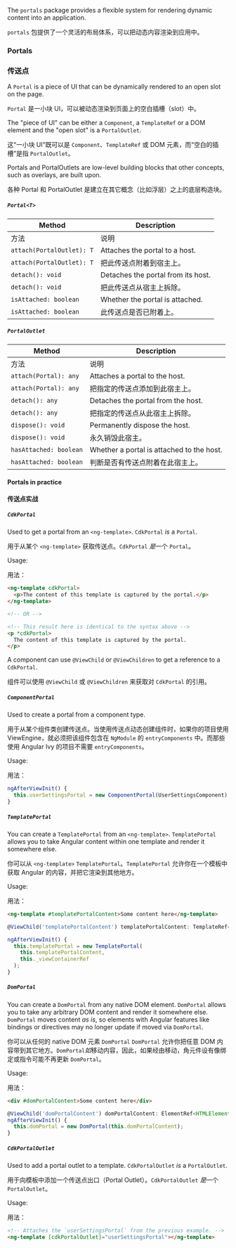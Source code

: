 The `portals` package provides a flexible system for rendering dynamic content into an application.

`portals` 包提供了一个灵活的布局体系，可以把动态内容渲染到应用中。

### Portals

### 传送点

A `Portal` is a piece of UI that can be dynamically rendered to an open slot on the page.

`Portal` 是一小块 UI，可以被动态渲染到页面上的空白插槽（slot）中。

The "piece of UI" can be either a `Component`, a `TemplateRef` or a DOM element and the "open slot" is
a `PortalOutlet`.

这“一小块 UI”既可以是 `Component`、`TemplateRef` 或 DOM 元素，而“空白的插槽”是指 `PortalOutlet`。

Portals and PortalOutlets are low-level building blocks that other concepts, such as overlays, are
built upon.

各种 Portal 和 PortalOutlet 是建立在其它概念（比如浮层）之上的底层构造块。

<!-- example(cdk-portal-overview) -->

##### `Portal<T>`

| Method | Description |
| ------ | ----------- |
| 方法 | 说明 |
| `attach(PortalOutlet): T` | Attaches the portal to a host. |
| `attach(PortalOutlet): T` | 把此传送点附着到宿主上。|
| `detach(): void` | Detaches the portal from its host. |
| `detach(): void` | 把此传送点从宿主上拆除。|
| `isAttached: boolean` | Whether the portal is attached. |
| `isAttached: boolean` | 此传送点是否已附着上。|

##### `PortalOutlet`

| Method | Description |
| ------ | ----------- |
| 方法 | 说明 |
| `attach(Portal): any` | Attaches a portal to the host. |
| `attach(Portal): any` | 把指定的传送点添加到此宿主上。|
| `detach(): any` | Detaches the portal from the host. |
| `detach(): any` | 把指定的传送点从此宿主上拆除。|
| `dispose(): void` | Permanently dispose the host. |
| `dispose(): void` | 永久销毁此宿主。|
| `hasAttached: boolean` | Whether a portal is attached to the host. |
| `hasAttached: boolean` | 判断是否有传送点附着在此宿主上。|

#### Portals in practice

#### 传送点实战

##### `CdkPortal`

Used to get a portal from an `<ng-template>`. `CdkPortal` *is* a `Portal`.

用于从某个 `<ng-template>` 获取传送点。`CdkPortal` *是*一个 `Portal`。

Usage:

用法：

```html
<ng-template cdkPortal>
  <p>The content of this template is captured by the portal.</p>
</ng-template>

<!-- OR -->

<!-- This result here is identical to the syntax above -->
<p *cdkPortal>
  The content of this template is captured by the portal.
</p>
```

A component can use `@ViewChild` or `@ViewChildren` to get a reference to a
`CdkPortal`.

组件可以使用 `@ViewChild` 或 `@ViewChildren` 来获取对 `CdkPortal` 的引用。

##### `ComponentPortal`

Used to create a portal from a component type.

用于从某个组件类创建传送点。当使用传送点动态创建组件时，如果你的项目使用 ViewEngine，就必须把该组件包含在 `NgModule` 的 `entryComponents` 中。而那些使用 Angular Ivy 的项目不需要 `entryComponents`。

Usage:

用法：

```ts
ngAfterViewInit() {
  this.userSettingsPortal = new ComponentPortal(UserSettingsComponent);
}
```

##### `TemplatePortal`

You can create a `TemplatePortal` from an `<ng-template>`. `TemplatePortal` allows you to take Angular content within one template and render it somewhere else.

你可以从 `<ng-template>` `TemplatePortal`。`TemplatePortal` 允许你在一个模板中获取 Angular 的内容，并把它渲染到其他地方。

Usage:

用法：

```html
<ng-template #templatePortalContent>Some content here</ng-template>
```

```ts
@ViewChild('templatePortalContent') templatePortalContent: TemplateRef<unknown>;

ngAfterViewInit() {
  this.templatePortal = new TemplatePortal(
    this.templatePortalContent,
    this._viewContainerRef
  );
}
```

##### `DomPortal`

You can create a `DomPortal` from any native DOM element. `DomPortal` allows you to take any arbitrary DOM content and render it somewhere else. `DomPortal` moves content _as is_, so elements with Angular features like bindings or directives may no longer update if moved via `DomPortal`.

你可以从任何的 native DOM 元素 `DomPortal` `DomPortal` 允许你把任意 DOM 内容带到其它地方。`DomPortal`*如*移动内容，因此，如果经由移动，角元件设有像绑定或指令可能不再更新 `DomPortal`。

Usage:

用法：

```html
<div #domPortalContent>Some content here</div>
```

```ts
@ViewChild('domPortalContent') domPortalContent: ElementRef<HTMLElement>;
ngAfterViewInit() {
  this.domPortal = new DomPortal(this.domPortalContent);
}
```

##### `CdkPortalOutlet`

Used to add a portal outlet to a template. `CdkPortalOutlet` *is* a `PortalOutlet`.

用于向模板中添加一个传送点出口（Portal Outlet）。`CdkPortalOutlet` *是*一个 `PortalOutlet`。

Usage:

用法：

```html
<!-- Attaches the `userSettingsPortal` from the previous example. -->
<ng-template [cdkPortalOutlet]="userSettingsPortal"></ng-template>
```
